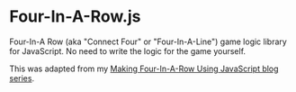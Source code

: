 # Four-In-A-Row.js

Four-In-A Row (aka "Connect Four" or "Four-In-A-Line") game logic library for JavaScript. No need to write the logic for the game yourself.

This was adapted from my [Making Four-In-A-Row Using JavaScript blog series](https://colinkiama.com/blog/making-four-in-a-row-part-1/).


